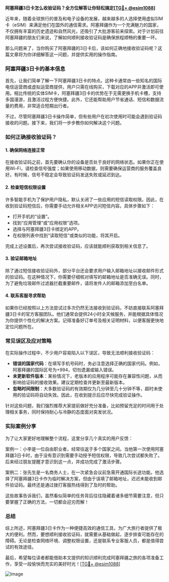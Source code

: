 **阿塞拜疆3日卡怎么收验证码？全方位解答让你轻松搞定[[TG💪+ @esim1088](https://t.me/s/esim1088)]**

近年来，随着全球旅行的普及和电子设备的发展，越来越多的人选择使用虚拟SIM卡（eSIM）来满足他们在国外的通信需求。阿塞拜疆作为一个充满魅力的国家，不仅拥有丰富的历史遗迹和自然风光，还吸引了大批游客前来探索。对于计划前往阿塞拜疆的朋友们来说，了解如何顺利接收验证码是确保旅程顺畅的重要一环。

那么问题来了，当你购买了阿塞拜疆的3日卡后，该如何正确地接收验证码呢？这篇文章将为你详细解答这一问题，并提供实用的操作指南。

### 阿塞拜疆3日卡的基本信息

首先，让我们简单了解一下阿塞拜疆3日卡的特点。这种卡通常由一些知名的国际电信运营商或虚拟运营商提供，用户只需在线购买，下载对应的APP并激活即可使用。相比传统的实体SIM卡，阿塞拜疆3日卡的优势在于无需更换手机卡槽，支持多国漫游，且激活过程方便快捷。此外，它还能帮助用户节省通话、短信和数据流量的费用，非常适合短期出行者。

不过，尽管阿塞拜疆3日卡操作简单，但有些用户在初次使用时可能会遇到验证码接收的问题。接下来，我们将一步步教你如何解决这个问题。

### 如何正确接收验证码？

#### 1. 确保网络连接正常
在接收验证码之前，首先要确认你的设备是否处于良好的网络状态。如果你正在使用Wi-Fi，请检查信号强度；如果使用移动数据，则需要确保运营商的服务覆盖良好。有时候，信号不稳定会导致验证码发送失败或延迟到达。

#### 2. 检查短信权限设置
许多智能手机为了保护用户隐私，默认关闭了一些应用的短信读取权限。因此，在收到验证码短信后，你需要手动允许相关APP访问短信内容。具体步骤如下：

- 打开手机的“设置”。
- 找到“应用管理”或“应用权限”选项。
- 选择与阿塞拜疆3日卡绑定的APP。
- 在权限列表中找到“读取短信”或类似的功能，将其开启。

完成上述设置后，再次尝试接收验证码，应该就能顺利获取到相关信息了。

#### 3. 验证邮箱地址
除了通过短信接收验证码外，部分平台还会要求用户输入邮箱地址以接收邮件形式的验证码。在这种情况下，你需要仔细核对填写的邮箱地址是否准确无误。同时，为了避免垃圾邮件过滤器拦截重要邮件，请将发件人的邮箱添加至白名单。

#### 4. 联系客服寻求帮助
如果你已经按照以上方法尝试过多次仍然无法接收到验证码，不妨直接联系阿塞拜疆3日卡的官方客服团队。他们通常会提供24小时全天候服务，并能根据具体情况为你提供个性化的解决方案。记得准备好订单号及相关证明材料，以便客服更快地定位问题所在。

### 常见误区及应对策略

在实际操作过程中，不少用户容易陷入以下误区，导致无法顺利接收验证码：

- **错误的国家代码**：在填写手机号码时，务必注意选择正确的国家代码。例如，阿塞拜疆的国际区号为+994，切勿遗漏或输入错误。
- **未更新软件版本**：某些情况下，老版本的应用程序可能存在兼容性问题，从而影响验证码的接收效果。建议定期检查并更新至最新版本。
- **忽略时间限制**：大多数验证码的有效期仅为几分钟至几十分钟不等，超时未使用的验证码将自动失效。因此，在收到提示后应尽快完成验证操作。

针对这些问题，我们强烈推荐大家提前做好充分准备，比如预留充足的时间用于处理相关事务，同时保持耐心与冷静的态度面对突发状况。

### 实际案例分享

为了让大家更好地理解整个流程，这里分享几个真实的用户反馈：

案例一：小李是一位自由职业者，经常往返于多个国家之间。当他第一次使用阿塞拜疆3日卡时，由于没有意识到需要手动授予短信权限，导致几次尝试都失败了。后来经过朋友提醒才意识到这一点，并成功完成了激活步骤。

案例二：张先生是一名商务人士，在一次紧急会议前急需开通国际长途功能。他选择了阿塞拜疆3日卡作为临时解决方案，但由于误填了邮箱地址，迟迟未能收到邮件验证码。最终还是通过拨打客服热线得到了及时的帮助。

这些故事告诉我们，虽然看似简单的任务背后往往隐藏着诸多细节需要注意，但只要掌握了正确的方法，一切都会迎刃而解！

### 总结

综上所述，阿塞拜疆3日卡作为一种便捷高效的通信工具，为广大旅行者提供了极大的便利。然而，要想顺利接收验证码，就需要从基础做起，逐步排查可能存在的障碍。无论是检查网络环境、调整权限设置，还是联系专业客服人员，都是值得尝试的有效途径。

最后，希望每位读者都能借助本文提供的知识顺利完成阿塞拜疆之旅的各项准备工作，享受一段愉快而充实的美好时光！[[TG💪+ @esim1088](https://t.me/s/esim1088)] 

![Image](https://i.postimg.cc/4NQfJmqS/Snipaste-2025-05-13-00-14-12.png)